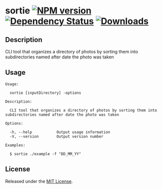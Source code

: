 # sortie [![NPM version](http://img.shields.io/npm/v/sortie.svg?style=flat)](https://www.npmjs.org/package/sortie) [![Dependency Status](http://img.shields.io/david/okize/sortie.svg?style=flat)](https://david-dm.org/okize/sortie) [![Downloads](http://img.shields.io/npm/dm/sortie.svg?style=flat)](https://www.npmjs.org/package/sortie)

## Description
CLI tool that organizes a directory of photos by sorting them into subdirectories named after date the photo was taken

## Usage

```
Usage:

  sortie [inputDirectory] -options

Description:

  CLI tool that organizes a directory of photos by sorting them into subdirectories named after date the photo was taken

Options:

  -h, --help           Output usage information
  -V, --version        Output version number

Examples:

  $ sortie ./example -f "DD_MM_YY"

```

## License

Released under the [MIT License](http://www.opensource.org/licenses/mit-license.php).
